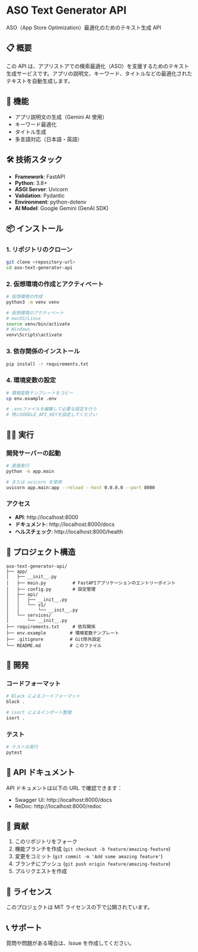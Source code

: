 # ASO Text Generator API

ASO（App Store Optimization）最適化のためのテキスト生成 API

## 📋 概要

この API は、アプリストアでの検索最適化（ASO）を支援するためのテキスト生成サービスです。アプリの説明文、キーワード、タイトルなどの最適化されたテキストを自動生成します。

## 🚀 機能

- アプリ説明文の生成（Gemini AI 使用）
- キーワード最適化
- タイトル生成
- 多言語対応（日本語・英語）

## 🛠️ 技術スタック

- **Framework**: FastAPI
- **Python**: 3.8+
- **ASGI Server**: Uvicorn
- **Validation**: Pydantic
- **Environment**: python-dotenv
- **AI Model**: Google Gemini (GenAI SDK)

## 📦 インストール

### 1. リポジトリのクローン

```bash
git clone <repository-url>
cd aso-text-generator-api
```

### 2. 仮想環境の作成とアクティベート

```bash
# 仮想環境の作成
python3 -m venv venv

# 仮想環境のアクティベート
# macOS/Linux
source venv/bin/activate
# Windows
venv\Scripts\activate
```

### 3. 依存関係のインストール

```bash
pip install -r requirements.txt
```

### 4. 環境変数の設定

```bash
# 環境変数テンプレートをコピー
cp env.example .env

# .envファイルを編集して必要な設定を行う
# 特にGOOGLE_API_KEYを設定してください
```

## 🏃‍♂️ 実行

### 開発サーバーの起動

```bash
# 直接実行
python -m app.main

# または uvicorn を使用
uvicorn app.main:app --reload --host 0.0.0.0 --port 8000
```

### アクセス

- **API**: http://localhost:8000
- **ドキュメント**: http://localhost:8000/docs
- **ヘルスチェック**: http://localhost:8000/health

## 📁 プロジェクト構造

```
aso-text-generator-api/
├── app/
│   ├── __init__.py
│   ├── main.py          # FastAPIアプリケーションのエントリーポイント
│   ├── config.py        # 設定管理
│   ├── api/
│   │   ├── __init__.py
│   │   └── v1/
│   │       └── __init__.py
│   └── services/
│       └── __init__.py
├── requirements.txt     # 依存関係
├── env.example         # 環境変数テンプレート
├── .gitignore          # Git除外設定
└── README.md           # このファイル
```

## 🔧 開発

### コードフォーマット

```bash
# Black によるコードフォーマット
black .

# isort によるインポート整理
isort .
```

### テスト

```bash
# テストの実行
pytest
```

## 📝 API ドキュメント

API ドキュメントは以下の URL で確認できます：

- Swagger UI: http://localhost:8000/docs
- ReDoc: http://localhost:8000/redoc

## 🤝 貢献

1. このリポジトリをフォーク
2. 機能ブランチを作成 (`git checkout -b feature/amazing-feature`)
3. 変更をコミット (`git commit -m 'Add some amazing feature'`)
4. ブランチにプッシュ (`git push origin feature/amazing-feature`)
5. プルリクエストを作成

## 📄 ライセンス

このプロジェクトは MIT ライセンスの下で公開されています。

## 📞 サポート

質問や問題がある場合は、Issue を作成してください。
